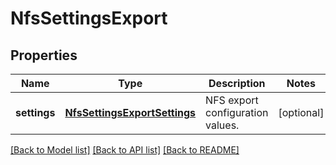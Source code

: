 # NfsSettingsExport

## Properties
Name | Type | Description | Notes
------------ | ------------- | ------------- | -------------
**settings** | [**NfsSettingsExportSettings**](NfsSettingsExportSettings.md) | NFS export configuration values. | [optional] 

[[Back to Model list]](../README.md#documentation-for-models) [[Back to API list]](../README.md#documentation-for-api-endpoints) [[Back to README]](../README.md)


